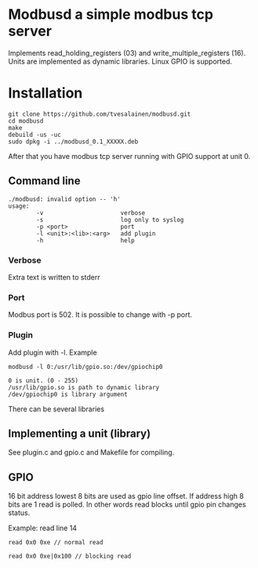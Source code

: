 # Modbusd a simple modbus tcp server
Implements read_holding_registers (03) and write_multiple_registers (16).
Units are implemented as dynamic libraries.
Linux GPIO is supported.
# Installation
```
git clone https://github.com/tvesalainen/modbusd.git
cd modbusd
make
debuild -us -uc
sudo dpkg -i ../modbusd_0.1_XXXXX.deb
```
After that you have modbus tcp server running with GPIO support at unit 0.
## Command line
```
./modbusd: invalid option -- 'h'
usage:
        -v                      verbose
        -s                      log only to syslog
        -p <port>               port
        -l <unit>:<lib>:<arg>   add plugin
        -h                      help
```

### Verbose
Extra text is written to stderr
### Port
Modbus port is 502. It is possible to change with -p port.
### Plugin
Add plugin with -l.
Example
```
modbusd -l 0:/usr/lib/gpio.so:/dev/gpiochip0

0 is unit. (0 - 255)
/usr/lib/gpio.so is path to dynamic library
/dev/gpiochip0 is library argument
```
There can be several libraries
## Implementing a unit (library)
See plugin.c and gpio.c and Makefile for compiling.
## GPIO
16 bit address lowest 8 bits are used as gpio line offset.
If address high 8 bits are 1 read is polled. In other words read blocks until gpio pin changes
status.

Example: read line 14
```
read 0x0 0xe // normal read

read 0x0 0xe|0x100 // blocking read


```


